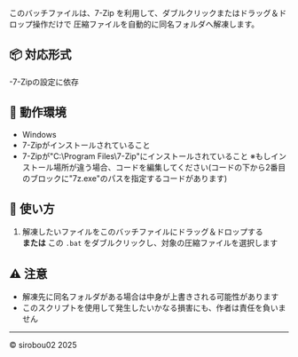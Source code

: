 このバッチファイルは、7-Zip を利用して、ダブルクリックまたはドラッグ＆ドロップ操作だけで
圧縮ファイルを自動的に同名フォルダへ解凍します。

## 📦 対応形式
-7-Zipの設定に依存

## 🧩 動作環境
- Windows
- 7-Zipがインストールされていること
- 7-Zipが"C:\Program Files\7-Zip"にインストールされていること
※もしインストール場所が違う場合、コードを編集してください(コードの下から2番目のブロックに"7z.exe"のパスを指定するコードがあります)

## 📝 使い方
1. 解凍したいファイルをこのバッチファイルにドラッグ＆ドロップする  
   **または** この `.bat` をダブルクリックし、対象の圧縮ファイルを選択します

## ⚠ 注意
- 解凍先に同名フォルダがある場合は中身が上書きされる可能性があります
- このスクリプトを使用して発生したいかなる損害にも、作者は責任を負いません

---

© sirobou02 2025
